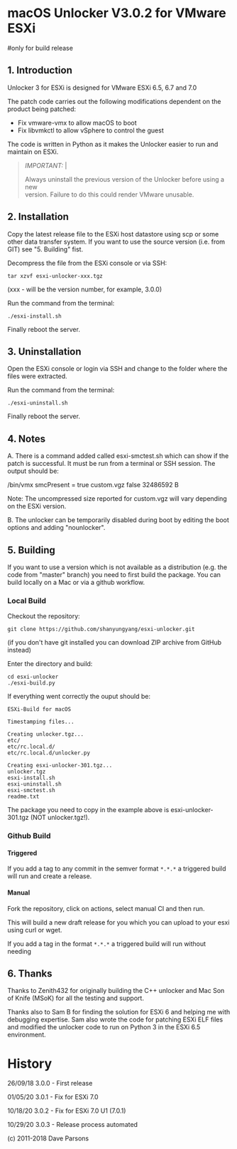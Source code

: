# macOS Unlocker V3.0.2 for VMware ESXi
#only for build release

## 1. Introduction


Unlocker 3 for ESXi is designed for VMware ESXi 6.5, 6.7 and 7.0

The patch code carries out the following modifications dependent on the product
being patched:

* Fix vmware-vmx to allow macOS to boot
* Fix libvmkctl to allow vSphere to control the guest

The code is written in Python as it makes the Unlocker easier to run and
maintain on ESXi.

>
> *IMPORTANT:*                                                                                                                           |
>                                                                           
> Always uninstall the previous version of the Unlocker before using a new  
> version. Failure to do this could render VMware unusable.                 

## 2. Installation

Copy the latest release file to the ESXi host datastore using scp or some other
data transfer system. If you want to use the source version (i.e. from GIT) see
"5. Building" fist.

Decompress the file from the ESXi console or via SSH:

    tar xzvf esxi-unlocker-xxx.tgz

(xxx - will be the version number, for example, 3.0.0)

Run the command from the terminal:

    ./esxi-install.sh

Finally reboot the server.

## 3. Uninstallation

Open the ESXi console or login via SSH and change to the folder where the files were extracted.

Run the command from the terminal:

    ./esxi-uninstall.sh

Finally reboot the server.

## 4. Notes

A. There is a command added called esxi-smctest.sh which can show if the patch is successful. It must be run from a
terminal or SSH session. The output should be:

/bin/vmx
smcPresent = true
custom.vgz     false   32486592 B

Note: The uncompressed size reported for custom.vgz will vary depending on the ESXi version.

B. The unlocker can be temporarily disabled during boot by editing the boot options and adding "nounlocker".

## 5. Building

If you want to use a version which is not available as a distribution (e.g. the code from "master" branch)
you need to first build the package.  You can build locally on a Mac or via a github workflow.

### Local Build

Checkout the repository:

    git clone https://github.com/shanyungyang/esxi-unlocker.git

(if you don't have git installed you can download ZIP archive from GitHub instead)

Enter the directory and build:
    
    cd esxi-unlocker
    ./esxi-build.py

If everything went correctly the ouput should be:

    ESXi-Build for macOS

    Timestamping files...

    Creating unlocker.tgz...
    etc/
    etc/rc.local.d/
    etc/rc.local.d/unlocker.py

    Creating esxi-unlocker-301.tgz...
    unlocker.tgz
    esxi-install.sh
    esxi-uninstall.sh
    esxi-smctest.sh
    readme.txt

The package you need to copy in the example above is esxi-unlocker-301.tgz (NOT unlocker.tgz!).

###  Github Build

#### Triggered

If you add a tag to any commit in the semver format `*.*.*` a triggered build will run and create a release.

#### Manual

Fork the repository, click on actions, select manual CI and then run.  

This will build a new draft release for you which you can upload to your esxi using curl or wget.

If you add a tag in the format `*.*.*` a triggered build will run without needing 

## 6. Thanks

Thanks to Zenith432 for originally building the C++ unlocker and Mac Son of Knife
(MSoK) for all the testing and support.

Thanks also to Sam B for finding the solution for ESXi 6 and helping me with
debugging expertise. Sam also wrote the code for patching ESXi ELF files and
modified the unlocker code to run on Python 3 in the ESXi 6.5 environment.

# History

26/09/18 3.0.0 - First release

01/05/20 3.0.1 - Fix for ESXi 7.0

10/18/20 3.0.2 - Fix for ESXi 7.0 U1 (7.0.1)

10/29/20 3.0.3 - Release process automated

(c) 2011-2018 Dave Parsons
